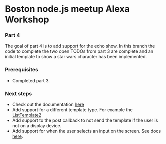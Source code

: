 # Boston node.js meetup Alexa Workshop

### Part 4

The goal of part 4 is to add support for the echo show. In this branch the code to complete the two open TODOs from part 3 are complete and an initial template to show a star wars character has been implemented.

### Prerequisites

* Completed part 3.

### Next steps

* Check out the documentation [here](https://developer.amazon.com/docs/custom-skills/display-interface-reference.html)
* Add support for a different template type. For example the [ListTemplate2](https://developer.amazon.com/docs/custom-skills/display-interface-reference.html#listtemplate2)
* Add support to the post callback to not send the template if the user is not on a display device.
* Add support for when the user selects an input on the screen. See docs [here](https://github.com/alexa-js/alexa-app#display-element-selected).
